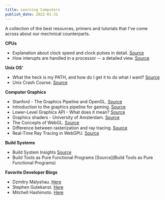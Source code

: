 ```yaml
---
title: Learning Computers
publish_date: 2022-01-31
---
```


A collection of the best resources, primers and tutorials that I've come across about our mechnical counterparts. 

**CPUs**
- Explanation about clock speed and clock pulses in detail. [Source](https://www.onlinecmag.com/clock-speed-and-clock-pulses/)
- How interupts are handled in a processor -- a detailed view. [Source](https://www.linkedin.com/pulse/how-interrupts-handled-processor-detailed-view-vasuki-shankar)

**Unix OS'**
- What the heck is my PATH, and how do I get it to do what I want? [Source](https://astrobiomike.github.io/unix/modifying_your_path)
- Unix Crash Course. [Source](https://astrobiomike.github.io/unix/unix-intro)

**Computer Graphics**
- Stanford - The Graphics Pipeline and OpenGL. [Source](https://stanford.edu/class/ee267/lectures/lecture2.pdf)
- Introduction to the graphics pipeline for gaming. [Source](https://www.gamedev.net/tutorials/programming/graphics/introduction-to-the-graphics-pipeline-r3344/)
- Lower-Level Graphics API - What does it mean? [Source](https://asawicki.info/news_1601_lower-level_graphics_api_-_what_does_it_mean.html) 
- Graphics shaders - University of Amsterdam. [Source](https://www.cs.vu.nl/~eliens/download/literatuur-shaders.pdf)
- The Concepts of WebGL. [Source](https://hacks.mozilla.org/2013/04/the-concepts-of-webgl/)
- Difference between rasterization and ray tracing. [Source](https://blogs.nvidia.com/blog/2018/03/19/whats-difference-between-ray-tracing-rasterization/)
- Real-Time Ray Tracing in WebGPU. [Source](https://maierfelix.github.io/2020-01-13-webgpu-ray-tracing/) 

**Build Systems**
- Build System Insights [Source](https://ruudvanasseldonk.com/2018/09/03/build-system-insights)
- Build Tools as Pure Functional Programs [Source](Build Tools as Pure Functional Programs)

**Favorite Developer Blogs**
- Dzmitry Malyshau. [Here](https://kvark.github.io/)
- Stephen Gutekanst. [Here](https://slimsag.com/) 
- Mitchell Hashimoto. [Here](https://mitchellh.com/)

